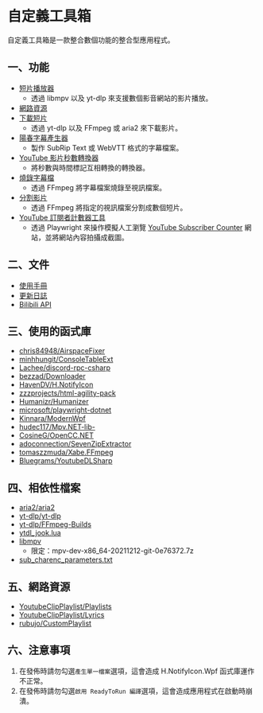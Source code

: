 # 自定義工具箱

自定義工具箱是一款整合數個功能的整合型應用程式。

## 一、功能

- [短片播放器](MANUAL.md#一短片播放器)
  - 透過 libmpv 以及 yt-dlp 來支援數個影音網站的影片播放。
- [網路資源](MANUAL.md#二網路資源)
- [下載短片](MANUAL.md#三下載短片)
  - 透過 yt-dlp 以及 FFmpeg 或 aria2 來下載影片。
- [陽春字幕產生器](MANUAL.md#四陽春字幕產生器)
  - 製作 SubRip Text 或 WebVTT 格式的字幕檔案。
- [YouTube 影片秒數轉換器](MANUAL.md#五youtube-影片秒數轉換器)
  - 將秒數與時間標記互相轉換的轉換器。
- [燒錄字幕檔](MANUAL.md#六燒錄字幕檔)
  - 透過 FFmpeg 將字幕檔案燒錄至視訊檔案。
- [分割影片](MANUAL.md#七分割影片)
  - 透過 FFmpeg 將指定的視訊檔案分割成數個短片。
- [YouTube 訂閱者計數器工具](MANUAL.md#八youtube-訂閱者計數器工具)
  - 透過 Playwright 來操作模擬人工瀏覽 [YouTube Subscriber Counter](https://subscribercounter.com) 網站，並將網站內容拍攝成截圖。

## 二、文件

- [使用手冊](MANUAL.md)
- [更新日誌](CHANGELOG.md)
- [Bilibili API](BilibiliApi/README.md)

## 三、使用的函式庫

- [chris84948/AirspaceFixer](https://github.com/chris84948/AirspaceFixer)
- [minhhungit/ConsoleTableExt](https://github.com/minhhungit/ConsoleTableExt)
- [Lachee/discord-rpc-csharp](https://github.com/Lachee/discord-rpc-csharp)
- [bezzad/Downloader](https://github.com/bezzad/Downloader)
- [HavenDV/H.NotifyIcon](https://github.com/HavenDV/H.NotifyIcon)
- [zzzprojects/html-agility-pack](https://github.com/zzzprojects/html-agility-pack)
- [Humanizr/Humanizer](https://github.com/Humanizr/Humanizer)
- [microsoft/playwright-dotnet](https://github.com/microsoft/playwright-dotnet)
- [Kinnara/ModernWpf](https://github.com/Kinnara/ModernWpf)
- [hudec117/Mpv.NET-lib-](https://github.com/hudec117/Mpv.NET-lib-)
- [CosineG/OpenCC.NET](https://github.com/CosineG/OpenCC.NET)
- [adoconnection/SevenZipExtractor](https://github.com/adoconnection/SevenZipExtractor)
- [tomaszzmuda/Xabe.FFmpeg](https://github.com/tomaszzmuda/Xabe.FFmpeg)
- [Bluegrams/YoutubeDLSharp](https://github.com/Bluegrams/YoutubeDLSharp)

## 四、相依性檔案

- [aria2/aria2](https://github.com/aria2/aria2)
- [yt-dlp/yt-dlp](https://github.com/yt-dlp/yt-dlp)
- [yt-dlp/FFmpeg-Builds](https://github.com/yt-dlp/FFmpeg-Builds)
- [ytdl_jook.lua](https://github.com/mpv-player/mpv/blob/master/player/lua/ytdl_hook.lua)
- [libmpv](https://sourceforge.net/projects/mpv-player-windows/files/libmpv/)
  - 限定：mpv-dev-x86_64-20211212-git-0e76372.7z
- [sub_charenc_parameters.txt](https://trac.ffmpeg.org/attachment/ticket/2431/sub_charenc_parameters.txt)

## 五、網路資源

- [YoutubeClipPlaylist/Playlists](https://github.com/YoutubeClipPlaylist/Playlists)
- [YoutubeClipPlaylist/Lyrics](https://github.com/YoutubeClipPlaylist/Lyrics)
- [rubujo/CustomPlaylist](https://github.com/rubujo/CustomPlaylist)

## 六、注意事項

1. 在發佈時請勿勾選`產生單一檔案`選項，這會造成 H.NotifyIcon.Wpf 函式庫運作不正常。
2. 在發佈時請勿勾選`啟用 ReadyToRun 編譯`選項，這會造成應用程式在啟動時崩潰。
